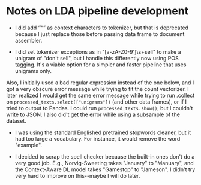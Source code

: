 # Notes on LDA pipeline development

- I did add ‘’“” as context characters to tokenizer, but that is deprecated because I just replace those before passing data frame to document assembler.

- I did set tokenizer exceptions as in "[a-zA-Z0-9\']\s+sell" to make a unigram of "don't sell", but I handle this differently now using POS tagging. It's a viable option for a simpler and faster pipeline that uses unigrams only.

Also, I initially used a bad regular expression instead of the one below, and I got a very obscure error message while trying to fit the count vectorizer. I later realized I would get the same error message while trying to run .collect on `processed_texts.select(["unigrams"])` (and other data frames), or if I tried to output to Pandas. I could run `processed_texts.show()`, but I couldn't write to JSON. I also did't get the error while using a subsample of the dataset.


- I was using the standard Englished pretrained stopwords cleaner, but it had too large a vocabulary. For instance, it would remove the word "example".


- I decided to scrap the spell checker because the built-in ones don't do a very good job. E.g., Norvig-Sweeting takes "January" to "Manuary", and the Context-Aware DL model takes "Gamestop" to "Jameson". I didn't try very hard to improve on this--maybe I will do later.


